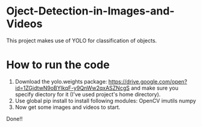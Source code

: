 # Oject-Detection-in-Images-and-Videos

This project makes use of YOLO for classification of objects. 

# How to run the code
1. Download the yolo.weights package:
   https://drive.google.com/open?id=1ZGjdtwN9oBYIkqF-y9QnWw2qxASZNcgS
   and make sure you specify diectory for it (I've used project's home directory).
2. Use global pip install to install following modules:
   OpenCV
   imutils
   numpy
3. Now get some images and videos to start.

Done!!
